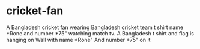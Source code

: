 # cricket-fan
A Bangladesh cricket fan wearing Bangladesh cricket team t shirt name *Rone and number *75" watching match tv. A Bangladesh t shirt and flag is hanging on Wall with name *Rone" And number *75" on it
